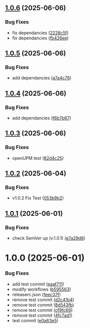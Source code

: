 ## [1.0.6](https://github.com/gus6615/Unity6_DevelopKit/compare/v1.0.5...v1.0.6) (2025-06-06)


### Bug Fixes

* fix dependancies ([2228c5f](https://github.com/gus6615/Unity6_DevelopKit/commit/2228c5f9efd7ee63909b9067026551d035f20fc5))
* fix dependancies ([fb426ee](https://github.com/gus6615/Unity6_DevelopKit/commit/fb426ee9de423fefa56f047567e4bd9aad0b8cbc))

## [1.0.5](https://github.com/gus6615/Unity6_DevelopKit/compare/v1.0.4...v1.0.5) (2025-06-06)


### Bug Fixes

* add dependancies ([a7a4c76](https://github.com/gus6615/Unity6_DevelopKit/commit/a7a4c76dd3ede0ffd1e6dbbdc8190862bd98d359))

## [1.0.4](https://github.com/gus6615/Unity6_DevelopKit/compare/v1.0.3...v1.0.4) (2025-06-06)


### Bug Fixes

* add dependancies ([f6b7b67](https://github.com/gus6615/Unity6_DevelopKit/commit/f6b7b67b2f77c90cff63d78ec59905f404fac149))

## [1.0.3](https://github.com/gus6615/Unity6_DevelopKit/compare/v1.0.2...v1.0.3) (2025-06-06)


### Bug Fixes

* openUPM test ([82d4c25](https://github.com/gus6615/Unity6_DevelopKit/commit/82d4c2567c16e30d65b13b54117e5d0c76dc3456))

## [1.0.2](https://github.com/gus6615/Unity6_DevelopKit/compare/v1.0.1...v1.0.2) (2025-06-04)


### Bug Fixes

* v1.0.2 Fix Test ([053b9b2](https://github.com/gus6615/Unity6_DevelopKit/commit/053b9b271cea219b1cf95b701eda1788ee9a9e16))

## [1.0.1](https://github.com/gus6615/Unity6_DevelopKit/compare/v1.0.0...v1.0.1) (2025-06-01)


### Bug Fixes

* check SemVer up (v.1.0.1) ([e7a29d6](https://github.com/gus6615/Unity6_DevelopKit/commit/e7a29d6822525817a6c5c5002866377c7cc07911))

# 1.0.0 (2025-06-01)


### Bug Fixes

* add test commit ([eaaf711](https://github.com/gus6615/Unity6_DevelopKit/commit/eaaf711f8a7ddfacf249ad121df41648a0681950))
* modify workflows ([b595563](https://github.com/gus6615/Unity6_DevelopKit/commit/b595563cbfc095d7db317cc75b878723b5ccadca))
* releaserc.json ([feec37f](https://github.com/gus6615/Unity6_DevelopKit/commit/feec37ff85c342506e22fd0480e1a1957cb41b16))
* remove test commit ([d2c41b4](https://github.com/gus6615/Unity6_DevelopKit/commit/d2c41b4d94ffe257bdc301ec3f8c829c8feba5c2))
* remove test commit ([8d543fb](https://github.com/gus6615/Unity6_DevelopKit/commit/8d543fbede71c0a06c8617069f8fa4f1ce7ac7fa))
* remove test commit ([cf9fc69](https://github.com/gus6615/Unity6_DevelopKit/commit/cf9fc69d38f3f0488f45d2f254ddbf1744b6e646))
* remove test commit ([4fc7ad1](https://github.com/gus6615/Unity6_DevelopKit/commit/4fc7ad15c7e45155502292bdf94ede042ff92fb3))
* test commit ([e0a63e5](https://github.com/gus6615/Unity6_DevelopKit/commit/e0a63e586538743c499a280ea25d8ddade4d7784))
